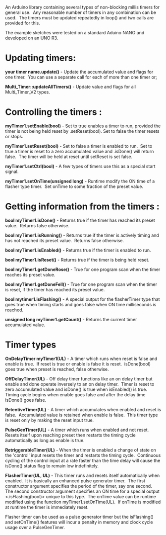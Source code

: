 An Arduino library containing several types of non-blocking millis timers for general use.&nbsp; 
Any reasonable number of timers in any combination can be used.&nbsp;  The timers must be
updated repeatedly in loop() and two calls are provided for this.

The example sketches were tested on a standard Aduino NANO and developed on an UNO R3.

# Updating timers:

**your timer name.update()** -  Update the accumulated value and flags for one timer.&nbsp; You
can use a separate call for each of more than one timer or;

 **Multi_Timer::updateAllTimers()**  - Update value and flags for all Multi_Timer_V2 types.

 # Controlling the timers :

 **myTimer1.setEnable(bool)** - Set to true enables a timer to run, provided the timer is
 not being held reset by .setReset(bool).  Set to false the timer resets or stops.

 **myTimer1.setReset(bool)** - Set to false a timer is enabled to run.&nbsp; Set to true a timer is
 reset to a zero accumulated value and .isDone() will return false.&nbsp; The timer will be
 held at reset until setReset is set false.

 **myTimer1.setCtrl(bool)** - A few types of timers use this as a special start signal.

 **myTimer1.setOnTime(unsigned long)** - Runtime modify the ON time of a flasher type timer.&nbsp; Set onTime
 to some fraction of the preset value.

  
# Getting information from the timers :

**bool myTimer1.isDone()** - Returns true if the timer has reached its preset value.&nbsp; Returns
false otherwise.

**bool myTimer1.isRunning()** - Returns true if the timer is actively timing and has not
reached its preset value.&nbsp; Returns false otherwise.

**bool myTimer1.isEnabled()** - Returns true if the timer is enabled to run.
 
**bool myTimer1.isReset()** - Returns true if the timer is being held reset.

**bool myTimer1.getDoneRose()** - True for one program scan when the timer reaches its preset value.

**bool myTimer1.getDoneFell()** - True for one program scan when the timer is reset, if the timer has
reached its preset value.

**bool mytimer1.isFlashing()** - A special output for the flasherTimer type that goes true when timing starts
and goes false when ON time milliseconds is reached.

**unsigned long myTimer1.getCount()** - Returns the current timer accumulated value.


 # Timer types

**OnDelayTimer myTimer1(UL)** - A timer which runs when reset is false and enable is true.&nbsp; 
If reset is true or enable is false it is reset.&nbsp; isDone(bool) goes true when preset is reached,
false otherwise.

**OffDelayTimer(UL)** - Off delay timer functions like an on delay timer but enable and done
operate inversely to an on delay timer.&nbsp; Timer is reset to zero accumulated value and isDone() is true
when isEnabled() is true.&nbsp; Timing cycle begins when enable goes false and after the delay time isDone()
goes false.

**RetentiveTimer(UL)** - A timer which accumulates when enabled and reset is false.&nbsp;   Accumulated value
is retained when enable is false.&nbsp; This timer type is reset only by making the reset input true.

**PulseGenTimer(UL)** - A timer which runs when enabled and not reset.&nbsp; Resets itself upon reaching preset
then restarts the timing cycle automatically as long as enable is true.

**RetriggerableTimer(UL)** - When the timer is enabled a change of state on the 'control' input resets the timer
and restarts the timing cycle.&nbsp; Continuous cycling of the control input at a rate faster than the time
delay will cause the isDone() status flag to remain low indefinitely.

**FlasherTimer(UL, UL)** - This timer runs and resets itself automatically when enabled.&nbsp; It is basically
an enhanced pulse generator timer.&nbsp; The first constructor argument specifies the period of the timer, say
one second.&nbsp; The second constructor argument specifies an ON time for a special output <.isFlashing(bool)> unique
to this type.&nbsp; 
 The onTime value can be runtime modified using the function
myTimer1.setOnTime(UL).&nbsp; If onTime is modified at runtime the timer is immediately reset.

Flasher timer can be used as a pulse generator timer but the isFlashing() and setOnTime() features will
incur a penalty in memory and clock cycle usage over a PulseGenTimer.



